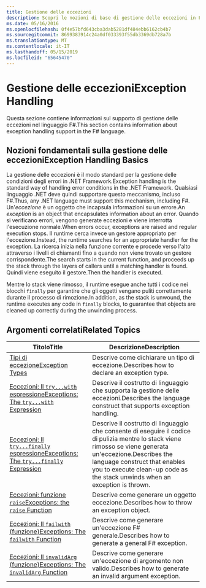 ```yaml
---
title: Gestione delle eccezioni
description: Scopri le nozioni di base di gestione delle eccezioni in F# e fare clic sui collegamenti per le espressioni e funzioni di gestione delle eccezioni.
ms.date: 05/16/2016
ms.openlocfilehash: 0f4e57bfd643cba3dab5281df484ebb6162cb4b7
ms.sourcegitcommit: 8699383914c24a0df033393f55db3369db728a7b
ms.translationtype: MT
ms.contentlocale: it-IT
ms.lasthandoff: 05/15/2019
ms.locfileid: "65645470"
---
```

# <a name="exception-handling"></a><span data-ttu-id="9eeea-103">Gestione delle eccezioni</span><span class="sxs-lookup"><span data-stu-id="9eeea-103">Exception Handling</span></span>

<span data-ttu-id="9eeea-104">Questa sezione contiene informazioni sul supporto di gestione delle eccezioni nel linguaggio F#.</span><span class="sxs-lookup"><span data-stu-id="9eeea-104">This section contains information about exception handling support in the F# language.</span></span>

## <a name="exception-handling-basics"></a><span data-ttu-id="9eeea-105">Nozioni fondamentali sulla gestione delle eccezioni</span><span class="sxs-lookup"><span data-stu-id="9eeea-105">Exception Handling Basics</span></span>
<span data-ttu-id="9eeea-106">La gestione delle eccezioni è il modo standard per la gestione delle condizioni degli errori in .NET Framework.</span><span class="sxs-lookup"><span data-stu-id="9eeea-106">Exception handling is the standard way of handling error conditions in the .NET Framework.</span></span> <span data-ttu-id="9eeea-107">Qualsiasi linguaggio .NET deve quindi supportare questo meccanismo, incluso F#.</span><span class="sxs-lookup"><span data-stu-id="9eeea-107">Thus, any .NET language must support this mechanism, including F#.</span></span> <span data-ttu-id="9eeea-108">Un'*eccezione* è un oggetto che incapsula informazioni su un errore.</span><span class="sxs-lookup"><span data-stu-id="9eeea-108">An *exception* is an object that encapsulates information about an error.</span></span> <span data-ttu-id="9eeea-109">Quando si verificano errori, vengono generate eccezioni e viene interrotta l'esecuzione normale.</span><span class="sxs-lookup"><span data-stu-id="9eeea-109">When errors occur, exceptions are raised and regular execution stops.</span></span> <span data-ttu-id="9eeea-110">Il runtime cerca invece un gestore appropriato per l'eccezione.</span><span class="sxs-lookup"><span data-stu-id="9eeea-110">Instead, the runtime searches for an appropriate handler for the exception.</span></span> <span data-ttu-id="9eeea-111">La ricerca inizia nella funzione corrente e procede verso l'alto attraverso i livelli di chiamanti fino a quando non viene trovato un gestore corrispondente.</span><span class="sxs-lookup"><span data-stu-id="9eeea-111">The search starts in the current function, and proceeds up the stack through the layers of callers until a matching handler is found.</span></span> <span data-ttu-id="9eeea-112">Quindi viene eseguito il gestore.</span><span class="sxs-lookup"><span data-stu-id="9eeea-112">Then the handler is executed.</span></span>

<span data-ttu-id="9eeea-113">Mentre lo stack viene rimosso, il runtime esegue anche tutti i codice nei blocchi `finally` per garantire che gli oggetti vengano puliti correttamente durante il processo di rimozione.</span><span class="sxs-lookup"><span data-stu-id="9eeea-113">In addition, as the stack is unwound, the runtime executes any code in `finally` blocks, to guarantee that objects are cleaned up correctly during the unwinding process.</span></span>

## <a name="related-topics"></a><span data-ttu-id="9eeea-114">Argomenti correlati</span><span class="sxs-lookup"><span data-stu-id="9eeea-114">Related Topics</span></span>

|<span data-ttu-id="9eeea-115">Titolo</span><span class="sxs-lookup"><span data-stu-id="9eeea-115">Title</span></span>|<span data-ttu-id="9eeea-116">Descrizione</span><span class="sxs-lookup"><span data-stu-id="9eeea-116">Description</span></span>|
|-----|-----------|
|[<span data-ttu-id="9eeea-117">Tipi di eccezione</span><span class="sxs-lookup"><span data-stu-id="9eeea-117">Exception Types</span></span>](exception-types.md)|<span data-ttu-id="9eeea-118">Descrive come dichiarare un tipo di eccezione.</span><span class="sxs-lookup"><span data-stu-id="9eeea-118">Describes how to declare an exception type.</span></span>|
|[<span data-ttu-id="9eeea-119">Eccezioni: Il `try...with` espressione</span><span class="sxs-lookup"><span data-stu-id="9eeea-119">Exceptions: The `try...with` Expression</span></span>](the-try-with-expression.md)|<span data-ttu-id="9eeea-120">Descrive il costrutto di linguaggio che supporta la gestione delle eccezioni.</span><span class="sxs-lookup"><span data-stu-id="9eeea-120">Describes the language construct that supports exception handling.</span></span>|
|[<span data-ttu-id="9eeea-121">Eccezioni: Il `try...finally` espressione</span><span class="sxs-lookup"><span data-stu-id="9eeea-121">Exceptions: The `try...finally` Expression</span></span>](the-try-finally-expression.md)|<span data-ttu-id="9eeea-122">Descrive il costrutto di linguaggio che consente di eseguire il codice di pulizia mentre lo stack viene rimosso se viene generata un'eccezione.</span><span class="sxs-lookup"><span data-stu-id="9eeea-122">Describes the language construct that enables you to execute clean-up code as the stack unwinds when an exception is thrown.</span></span>|
|[<span data-ttu-id="9eeea-123">Eccezioni: funzione `raise`</span><span class="sxs-lookup"><span data-stu-id="9eeea-123">Exceptions: the `raise` Function</span></span>](the-raise-Function.md)|<span data-ttu-id="9eeea-124">Descrive come generare un oggetto eccezione.</span><span class="sxs-lookup"><span data-stu-id="9eeea-124">Describes how to throw an exception object.</span></span>|
|[<span data-ttu-id="9eeea-125">Eccezioni: Il `failwith` (funzione)</span><span class="sxs-lookup"><span data-stu-id="9eeea-125">Exceptions: The `failwith` Function</span></span>](the-failwith-function.md)|<span data-ttu-id="9eeea-126">Descrive come generare un'eccezione F# generale.</span><span class="sxs-lookup"><span data-stu-id="9eeea-126">Describes how to generate a general F# exception.</span></span>|
|[<span data-ttu-id="9eeea-127">Eccezioni: Il `invalidArg` (funzione)</span><span class="sxs-lookup"><span data-stu-id="9eeea-127">Exceptions: The `invalidArg` Function</span></span>](the-invalidArg-function.md)|<span data-ttu-id="9eeea-128">Descrive come generare un'eccezione di argomento non valido.</span><span class="sxs-lookup"><span data-stu-id="9eeea-128">Describes how to generate an invalid argument exception.</span></span>|
